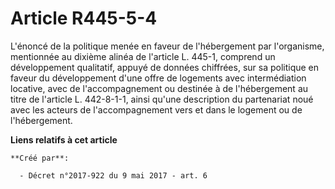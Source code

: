 # Article R445-5-4

L'énoncé de la politique menée en faveur de l'hébergement par l'organisme, mentionnée au dixième alinéa de l'article L.
445-1, comprend un développement qualitatif, appuyé de données chiffrées, sur sa politique en faveur du développement d'une
offre de logements avec intermédiation locative, avec de l'accompagnement ou destinée à de l'hébergement au titre de
l'article L. 442-8-1-1, ainsi qu'une description du partenariat noué avec les acteurs de l'accompagnement vers et dans le
logement ou de l'hébergement.

**Liens relatifs à cet article**

	**Créé par**:

	  - Décret n°2017-922 du 9 mai 2017 - art. 6
